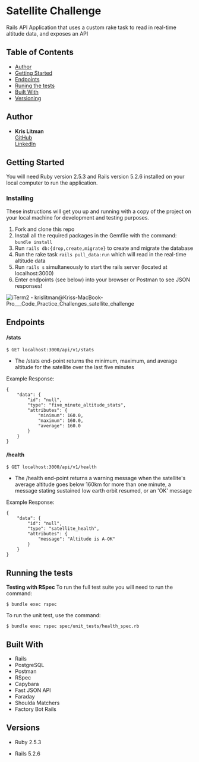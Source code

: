 # Satellite Challenge

Rails API Application that uses a custom rake task to read in real-time altitude data, 
and exposes an API

## Table of Contents

  - [Author](#author)
  - [Getting Started](#getting-started)
  - [Endpoints](#endpoints)
  - [Runing the tests](#running-the-tests)
  - [Built With](#built-with)
  - [Versioning](#versions)

## Author

  - **Kris Litman**<br>
    [GitHub](https://github.com/krislitman)<br>
    [LinkedIn](https://www.linkedin.com/in/kris-litman/)

## Getting Started

You will need Ruby version 2.5.3 and Rails version 5.2.6 installed on your local computer to run
the application.

### Installing

These instructions will get you up and running with a copy of the project on
your local machine for development and testing purposes.

1. Fork and clone this repo
2. Install all the required packages in the Gemfile with the command: `bundle install`
3. Run `rails db:{drop,create,migrate}` to create and migrate the database
4. Run the rake task `rails pull_data:run` which will read in the real-time altitude data
4. Run `rails s` simultaneously to start the rails server (located at localhost:3000)
5. Enter endpoints (see below) into your browser or Postman to see JSON responses!<br>


![iTerm2 - krislitman@Kriss-MacBook-Pro___Code_Practice_Challenges_satellite_challenge](https://user-images.githubusercontent.com/56943408/121792755-cb515400-cbc6-11eb-852d-ed3f12330ed6.gif)

## Endpoints

#### /stats
```
$ GET localhost:3000/api/v1/stats
```

<ul>
  <li>
    The /stats end-point returns the minimum, maximum, and average altitude for
    the satellite over the last five minutes
  </li>
</ul>

Example Response:

```
{
    "data": {
        "id": "null",
        "type": "five_minute_altitude_stats",
        "attributes": {
            "minimum": 160.0,
            "maximum": 160.0,
            "average": 160.0
        }
    }
}
```

#### /health
```
$ GET localhost:3000/api/v1/health
```

<ul>
  <li>
    The /health end-point returns a warning message when the satellite's average altitude goes below 160km for 
    more than one minute, a message stating sustained low earth orbit resumed, or an 'OK' message 
  </li>
</ul>

Example Response:

```
{
    "data": {
        "id": "null",
        "type": "satellite_health",
        "attributes": {
            "message": "Altitude is A-OK"
        }
    }
}
```

## Running the tests 

**Testing with RSpec**
To run the full test suite you will need to run the command:
```
$ bundle exec rspec
```

To run the unit test, use the command:
```
$ bundle exec rspec spec/unit_tests/health_spec.rb
```

## Built With

- Rails
- PostgreSQL
- Postman
- RSpec
- Capybara
- Fast JSON API
- Faraday
- Shoulda Matchers
- Factory Bot Rails

## Versions

- Ruby 2.5.3

- Rails 5.2.6
